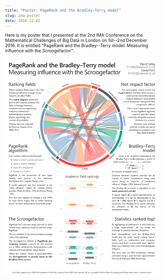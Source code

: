 ```yaml
---
title: "Poster: PageRank and the Bradley–Terry model"
slug: ima-poster
date: 2016-12-02
---
```


Here is my poster that I presented at the 2nd IMA Conference on the Mathematical Challenges of Big Data in London on 1st--2nd December 2016. It is entitled "PageRank and the Bradley--Terry model: Measuring influence with the Scroogefactor".

![Zeeman Building, University of Warwick](/img/2016/ima-poster.png)
